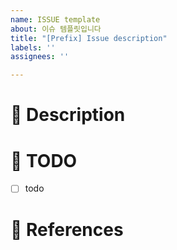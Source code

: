```yaml
---
name: ISSUE template
about: 이슈 템플릿입니다
title: "[Prefix] Issue description"
labels: ''
assignees: ''

---
```


<!--
name: iOS issue template
title: "[Prefix] Issue description"
-->

# 🥐 Description

<!-- 이슈에 대해 설명해주세요. -->

# 🍿 TODO

<!-- 해야 할 일을 적어주세요. -->

- [ ] todo

# 🍳 References
